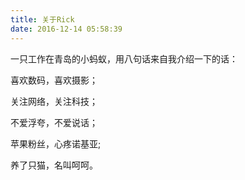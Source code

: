 ```yaml
---
title: 关于Rick
date: 2016-12-14 05:58:39
---
```


一只工作在青岛的小蚂蚁，用八句话来自我介绍一下的话：

喜欢数码，喜欢摄影；

关注网络，关注科技；

不爱浮夸，不爱说话；

苹果粉丝，心疼诺基亚;

养了只猫，名叫呵呵。
